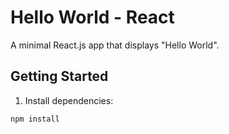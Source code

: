 # Hello World - React

A minimal React.js app that displays "Hello World".

## Getting Started

1. Install dependencies:

```bash
npm install
